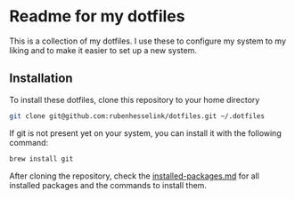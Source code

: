 # Readme for my dotfiles

This is a collection of my dotfiles. I use these to configure my system to my liking and to make it easier to set up a new system.

## Installation

To install these dotfiles, clone this repository to your home directory

```bash
git clone git@github.com:rubenhesselink/dotfiles.git ~/.dotfiles
```

If git is not present yet on your system, you can install it with the following command:

```bash
brew install git
```

After cloning the repository, check the [installed-packages.md](./installed-packages.md) for all installed packages and the commands to install them.
